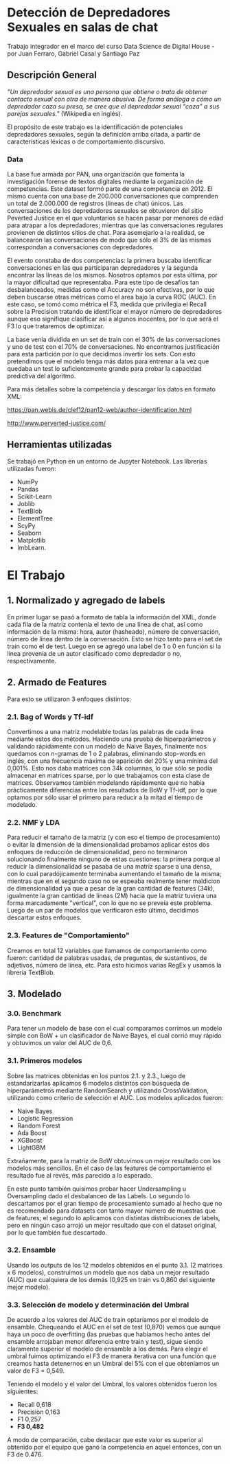 # Detección de Depredadores Sexuales en salas de chat
Trabajo integrador en el marco del curso Data Science de Digital House - por Juan Ferraro, Gabriel Casal y Santiago Paz

## Descripción General
*"Un depredador sexual es una persona que obtiene o trata de obtener contacto sexual con otra de manera abusiva. De forma análoga a cómo un depredador caza su presa, se cree que el depredador sexual "caza" a sus parejas sexuales."* (Wikipedia en inglés).

El propósito de este trabajo es la identificación de potenciales depredadores sexuales, según la definición arriba citada, a partir de características léxicas o de comportamiento discursivo. 

### Data
La base fue armada por PAN, una organización que fomenta la investigación forense de textos digitales mediante la organización de competencias. Este dataset formó parte de una competencia en 2012. El mismo cuenta con una base de 200.000 conversaciones que comprenden un total de 2.000.000 de registros (lineas de chat) únicos. Las conversaciones de los depredadores sexuales se obtuvieron del sitio Peverted Justice en el que voluntarios se hacen pasar por menores de edad para atrapar a los depredadores; mientras que las conversaciones regulares provienen de distintos sitios de chat. Para asemejarlo a la realidad, se balancearon las conversaciones de modo que sólo el 3% de las mismas correspondan a conversaciones con depredadores.

El evento constaba de dos competencias: la primera buscaba identificar conversaciones en las que participaran depredadores y la segunda  encontrar las líneas de los mismos. Nosotros optamos por esta última, por la mayor dificultad que representaba. Para este tipo de desafíos tan desbalanceados, medidas como el Accuracy no son efectivas, por lo que deben buscarse otras métricas como el area bajo la curva ROC (AUC). En este caso, se tomó como métrica el F3, medida que privilegia el Recall sobre la Precision tratando de identificar el mayor número de depredadores aunque eso signifique clasificar así a algunos inocentes, por lo que será el F3 lo que trataremos de optimizar.

La base venía dividida en un set de train con el 30% de las conversaciones y uno de test con el 70% de conversaciones. No encontramos justificación para esta partición por lo que decidimos invertir los sets. Con esto pretendimos que el modelo tenga más datos para entrenar a la vez que quedaba un test lo suficientemente grande para probar la capacidad predictiva del algoritmo.

Para más detalles sobre la competencia y descargar los datos en formato XML:

https://pan.webis.de/clef12/pan12-web/author-identification.html

http://www.perverted-justice.com/

## Herramientas utilizadas
Se trabajó en Python en un entorno de Jupyter Notebook. Las librerías utilizadas fueron: 
- NumPy
- Pandas
- Scikit-Learn
- Joblib
- TextBlob
- ElementTree
- ScyPy
- Seaborn
- Matplotlib
- ImbLearn. 

# El Trabajo
## 1. Normalizado y agregado de labels
En primer lugar se pasó a formato de tabla la información del XML, donde cada fila de la matriz contenía el texto de una línea de chat, así como información de la misma: hora, autor (hasheado), número de conversación, número de línea dentro de la conversación. Esto se hizo tanto para el set de train como el de test. Luego en se agregó una label de 1 o 0 en función si la línea provenía de un autor clasificado como depredador o no, respectivamente.

## 2. Armado de Features
Para esto se utilizaron 3 enfoques distintos:

### 2.1. Bag of Words y Tf-idf
Convertimos a una matriz modelable todas las palabras de cada línea mediante estos dos métodos. Haciendo una prueba de hiperparámetros y validando rápidamente con un modelo de Naive Bayes, finalmente nos quedamos con n-gramas de 1 o 2 palabras, eliminando stop-words en inglés, con una frecuencia máxima de aparición del 20% y una mínima del 0,001%. Esto nos daba matrices con 34k columnas, lo que sólo se podía almacenar en matrices sparse, por lo que trabajamos con esta clase de matrices. Observamos también modelando rápidamente que no había prácticamente diferencias entre los resultados de BoW y Tf-idf, por lo que optamos por sólo usar el primero para reducir a la mitad el tiempo de modelado. 

### 2.2. NMF y LDA
Para reducir el tamaño de la matriz (y con eso el tiempo de procesamiento) o evitar la dimensión de la dimensionalidad probamos aplicar estos dos enfoques de reducción de dimensionalidad, pero no terminaron solucionando finalmente ninguno de estas cuestiones: la primera porque al reducir la dimensionalidad se pasaba de una matriz sparse a una densa, con lo cual paradójicamente terminaba aumentando el tamaño de la misma; mientras que en el segundo caso no se espeaba realmente tener maldicion de dimensionalidad ya que a pesar de la gran cantidad de features (34k), igualmente la gran cantidad de líneas (2M) hacía que la matriz tuviera una forma marcadamente "vertical", con lo que no se preveía este problema. Luego de un par de modelos que verificaron esto último, decidimos descartar estos enfoques.

### 2.3. Features de "Comportamiento"
Creamos en total 12 variables que llamamos de comportamiento como fueron: cantidad de palabras usadas, de preguntas, de sustantivos, de adjetivos, número de línea, etc. Para esto hicimos varias RegEx y usamos la librería TextBlob.

## 3. Modelado

### 3.0. Benchmark
Para tener un modelo de base con el cual comparamos corrimos un modelo simple con BoW + un clasificador de Naive Bayes, el cual corrió muy rápido y obtuvimos un valor del AUC de 0,6.

### 3.1. Primeros modelos
Sobre las matrices obtenidas en los puntos 2.1. y 2.3., luego de estandarizarlas aplicamos 6 modelos distintos con búsqueda de hiperparámetros mediante RandomSearch y utilizando CrossValidation, utilizando como criterio de selección el AUC. Los modelos aplicados fueron:

- Naive Bayes
- Logistic Regression
- Random Forest
- Ada Boost
- XGBoost
- LightGBM

Extrañamente, para la matriz de BoW obtuvimos un mejor resultado con los modelos más sencillos. En el caso de las features de comportamiento el resultado fue al revés, más parecido a lo esperado.

En este punto también quisimos probar hacer Undersampling u Oversampling dado el desbalanceo de las Labels. Lo segundo lo descartamos por el gran tiempo de procesamiento sumado al hecho que no es recomendado para datasets con tanto mayor número de muestras que de features; el segundo lo aplicamos con distintas distribuciones de labels, pero en ningún caso arrojó un mejor resultado que con el dataset original, por lo que también fue descartado.

### 3.2. Ensamble
Usando los outputs de los 12 modelos obtenidos en el punto 3.1. (2 matrices x 6 modelos), construímos un modelo que nos daba un mejor resultado (AUC) que cualquiera de los demás (0,925 en train vs 0,860 del siguiente mejor modelo). 

### 3.3. Selección de modelo y determinación del Umbral
De acuerdo a los valores del AUC de train optaríamos por el modelo de ensamble. Chequeando el AUC en el set de test (0,870) vemos que aunque haya un poco de overfitting (las pruebas que habíamos hecho antes del ensamble arrojaban menor diferencia entre train y test), sigue siendo claramente superior el modelo de ensamble a los demás. Para elegir el umbral fuimos optimizando el F3 de manera iterativa con una función que creamos hasta detenernos en un Umbral del 5% con el que obteníamos un valor de F3 = 0,549.

Teniendo el modelo y el valor del Umbral, los valores obtenidos fueron los siguientes:
- Recall           0,618
- Precision        0,163
- F1               0,257
- **F3               0,482**

A modo de comparación, cabe destacar que este valor es superior al obtenido por el equipo que ganó la competencia en aquel entonces, con un F3 de 0.476.





